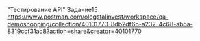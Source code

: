 "Тестирование API" Задание15 https://www.postman.com/olegstalinvest/workspace/qa-demoshopping/collection/40101770-8db2df6b-a232-4c68-ab5a-8319ccf31ac8?action=share&creator=40101770
